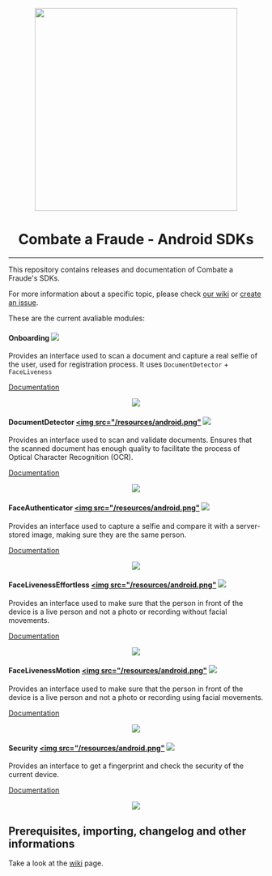<div align="center">
  
  [<img width="400px" src="/resources/logo_black.png?raw=true">](https://combateafraude.com)

  # Combate a Fraude - Android SDKs
</div>

<hr>

This repository contains releases and documentation of Combate a Fraude's SDKs.

For more information about a specific topic, please check [our wiki](https://github.com/combateafraude/android-sdk/wiki) or [create an issue](https://github.com/combateafraude/android-sdk/issues).

These are the current avaliable modules:

#### Onboarding [<img src="/resources/android.png">](https://github.com/combateafraude/SDK/wiki/Onboarding)

Provides an interface used to scan a document and capture a real selfie of the user, used for registration process. It uses `DocumentDetector` + `FaceLiveness`

[Documentation](https://github.com/combateafraude/SDK/wiki/Onboarding)

<div align="center">
    <img src="/resources/Onboarding.gif">
</div>

#### DocumentDetector [<img src="/resources/android.png"](https://github.com/combateafraude/SDK/wiki/DocumentDetector) [<img src="/resources/apple.png">](https://github.com/combateafraude/SDK/wiki/DocumentDetector)

Provides an interface used to scan and validate documents. Ensures that the scanned document has enough quality to facilitate the process of Optical Character Recognition (OCR).

[Documentation](https://github.com/combateafraude/SDK/wiki/DocumentDetector)

<div align="center">
    <img src="/resources/DocumentDetector.gif">
</div>

#### FaceAuthenticator [<img src="/resources/android.png"](https://github.com/combateafraude/SDK/wiki/FaceAuthenticator) [<img src="/resources/apple.png">](https://github.com/combateafraude/SDK/wiki/FaceAuthenticator)

Provides an interface used to capture a selfie and compare it with a server-stored image, making sure they are the same person.

[Documentation](https://github.com/combateafraude/SDK/wiki/FaceAuthenticator)

<div align="center">
    <img src="/resources/FaceAuthenticator.gif">
</div>

#### FaceLivenessEffortless [<img src="/resources/android.png"](https://github.com/combateafraude/SDK/wiki/FaceLivenessEffortless) [<img src="/resources/apple.png">](https://github.com/combateafraude/SDK/wiki/FaceLivenessEffortless)

Provides an interface used to make sure that the person in front of the device is a live person and not a photo or recording without facial movements.

[Documentation](https://github.com/combateafraude/SDK/wiki/FaceLivenessEffortless)

<div align="center">
    <img src="/resources/FaceLivenessEffortless.gif">
</div>

#### FaceLivenessMotion [<img src="/resources/android.png"](https://github.com/combateafraude/SDK/wiki/FaceLivenessMotion) [<img src="/resources/apple.png">](https://github.com/combateafraude/SDK/wiki/FaceLivenessMotion)

Provides an interface used to make sure that the person in front of the device is a live person and not a photo or recording using facial movements.

[Documentation](https://github.com/combateafraude/SDK/wiki/FaceLivenessMotion)

<div align="center">
    <img src="/resources/FaceLivenessMotion.gif">
</div>

#### Security [<img src="/resources/android.png"](https://github.com/combateafraude/SDK/wiki/Security) [<img src="/resources/apple.png">](https://github.com/combateafraude/SDK/wiki/Security)

Provides an interface to get a fingerprint and check the security of the current device.

[Documentation](https://github.com/combateafraude/SDK/wiki/Security)

<div align="center">
    <img src="/resources/Security.gif">
</div>

## Prerequisites, importing, changelog and other informations

Take a look at the [wiki](https://github.com/combateafraude/SDK/wiki) page.
